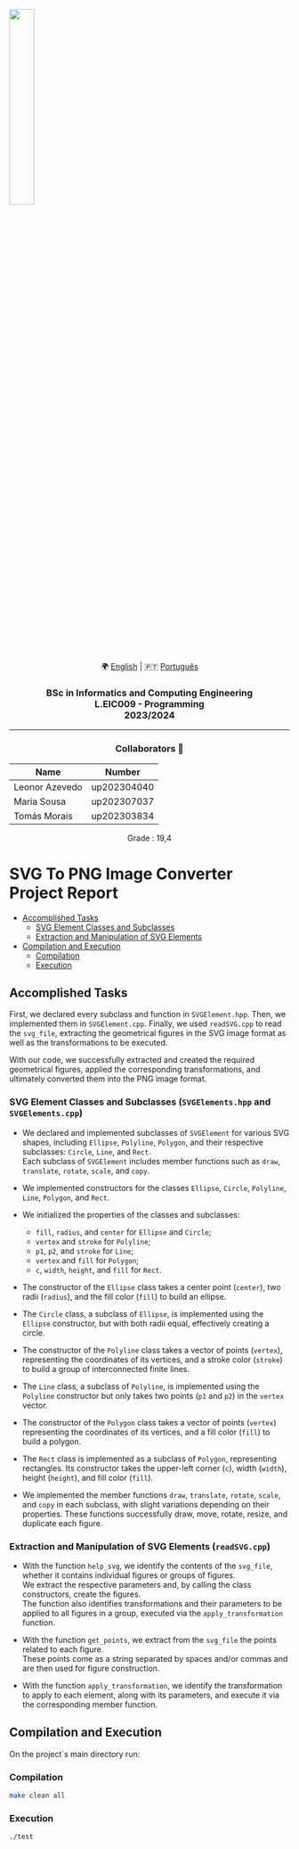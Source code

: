 <img src='https://sigarra.up.pt/feup/pt/imagens/LogotipoSI' width="30%"/>

<div align="center">
🌍 <a href="README.md">English</a> | 🇵🇹 <a href="README.pt.md">Português</a>
</div>

<h3 align="center">BSc in Informatics and Computing Engineering<br>L.EIC009 - Programming<br> 2023/2024 </h3>

---
<h3 align="center"> Collaborators &#129309 </h2>

<div align="center">

| Name           | Number      |
|----------------|-------------|
| Leonor Azevedo | up202304040 |
| Maria Sousa    | up202307037 |
| Tomás Morais   | up202303834 |

Grade : 19,4

</div>

# SVG To PNG Image Converter Project Report

* [Accomplished Tasks](#accomplished-tasks) 
  * [SVG Element Classes and Subclasses](#svg-element-classes)
  * [Extraction and Manipulation of SVG Elements](#extraction-and-manipulation-of-svg-elements-readsvgcpp)
* [Compilation and Execution](#compilation-and-execution)
  * [Compilation](#compilation)
  * [Execution](#execution)


## Accomplished Tasks

First, we declared every subclass and function in `SVGElement.hpp`. Then, we implemented them in `SVGElement.cpp`. Finally, we used `readSVG.cpp` to read the `svg_file`, extracting the geometrical figures in the SVG image format as well as the transformations to be executed.  

With our code, we successfully extracted and created the required geometrical figures, applied the corresponding transformations, and ultimately converted them into the PNG image format.

### <a id="svg-element-classes"></a>SVG Element Classes and Subclasses (`SVGElements.hpp` and `SVGElements.cpp`)

- We declared and implemented subclasses of `SVGElement` for various SVG shapes, including `Ellipse`, `Polyline`, `Polygon`, and their respective subclasses: `Circle`, `Line`, and `Rect`.  
  Each subclass of `SVGElement` includes member functions such as `draw`, `translate`, `rotate`, `scale`, and `copy`.

- We implemented constructors for the classes `Ellipse`, `Circle`, `Polyline`, `Line`, `Polygon`, and `Rect`.

- We initialized the properties of the classes and subclasses:
  - `fill`, `radius`, and `center` for `Ellipse` and `Circle`;
  - `vertex` and `stroke` for `Polyline`;
  - `p1`, `p2`, and `stroke` for `Line`;
  - `vertex` and `fill` for `Polygon`;
  - `c`, `width`, `height`, and `fill` for `Rect`.

- The constructor of the `Ellipse` class takes a center point (`center`), two radii (`radius`), and the fill color (`fill`) to build an ellipse.

- The `Circle` class, a subclass of `Ellipse`, is implemented using the `Ellipse` constructor, but with both radii equal, effectively creating a circle.

- The constructor of the `Polyline` class takes a vector of points (`vertex`), representing the coordinates of its vertices, and a stroke color (`stroke`) to build a group of interconnected finite lines.

- The `Line` class, a subclass of `Polyline`, is implemented using the `Polyline` constructor but only takes two points (`p1` and `p2`) in the `vertex` vector.

- The constructor of the `Polygon` class takes a vector of points (`vertex`) representing the coordinates of its vertices, and a fill color (`fill`) to build a polygon.

- The `Rect` class is implemented as a subclass of `Polygon`, representing rectangles. Its constructor takes the upper-left corner (`c`), width (`width`), height (`height`), and fill color (`fill`).

- We implemented the member functions `draw`, `translate`, `rotate`, `scale`, and `copy` in each subclass, with slight variations depending on their properties. These functions successfully draw, move, rotate, resize, and duplicate each figure.

### <a id="extraction-and-manipulation-of-svg-elements-readsvgcpp"></a>Extraction and Manipulation of SVG Elements (`readSVG.cpp`)

- With the function `help_svg`, we identify the contents of the `svg_file`, whether it contains individual figures or groups of figures.  
  We extract the respective parameters and, by calling the class constructors, create the figures.  
  The function also identifies transformations and their parameters to be applied to all figures in a group, executed via the `apply_transformation` function.

- With the function `get_points`, we extract from the `svg_file` the points related to each figure.  
  These points come as a string separated by spaces and/or commas and are then used for figure construction.

- With the function `apply_transformation`, we identify the transformation to apply to each element, along with its parameters, and execute it via the corresponding member function.


## Compilation and Execution

On the project´s main directory run:

### <a id="compilation"></a>Compilation

```bash
make clean all
```
### <a id="execution"></a>Execution

```bash
./test
```








